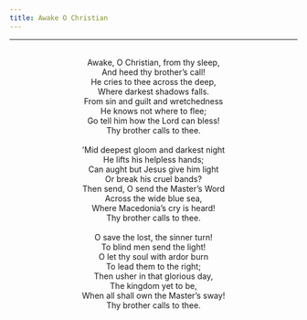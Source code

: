 ```yaml
---
title: Awake O Christian
---
```


---
<center>
<br/>
Awake, O Christian, from thy sleep,<br/>
And heed thy brother’s call!<br/>
He cries to thee across the deep,<br/>
Where darkest shadows falls.<br/>
From sin and guilt and wretchedness<br/>
He knows not where to flee;<br/>
Go tell him how the Lord can bless!<br/>
Thy brother calls to thee.<br/>
<br/>
’Mid deepest gloom and darkest night<br/>
He lifts his helpless hands;<br/>
Can aught but Jesus give him light<br/>
Or break his cruel bands?<br/>
Then send, O send the Master’s Word<br/>
Across the wide blue sea,<br/>
Where Macedonia’s cry is heard!<br/>
Thy brother calls to thee.<br/>
<br/>
O save the lost, the sinner turn!<br/>
To blind men send the light!<br/>
O let thy soul with ardor burn<br/>
To lead them to the right;<br/>
Then usher in that glorious day,<br/>
The kingdom yet to be,<br/>
When all shall own the Master’s sway!<br/>
Thy brother calls to thee.<br/>

</center>